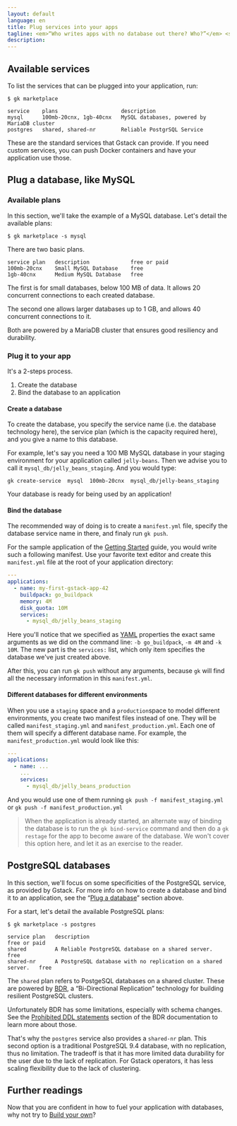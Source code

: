 ```yaml
---
layout: default
language: en
title: Plug services into your apps
tagline: <em>“Who writes apps with no database out there? Who?”</em> <span class="nowrap">– B. Gandon</span>
description:
---
```


## Available services

To list the services that can be plugged into your application, run:

    $ gk marketplace

    service    plans                    description
    mysql      100mb-20cnx, 1gb-40cnx   MySQL databases, powered by MariaDB cluster
    postgres   shared, shared-nr        Reliable PostgrSQL Service

These are the standard services that Gstack can provide. If you need custom
services, you can push Docker containers and have your application use those.


## Plug a database, like MySQL

### Available plans

In this section, we'll take the example of a MySQL database. Let's detail the
available plans:

    $ gk marketplace -s mysql

There are two basic plans.

    service plan   description             free or paid
    100mb-20cnx    Small MySQL Database    free
    1gb-40cnx      Medium MySQL Database   free

The first is for small databases, below 100 MB of data. It allows 20
concurrent connections to each created database.

The second one allows larger databases up to 1 GB, and allows 40 concurrent
connections to it.

Both are powered by a MariaDB cluster that ensures good resiliency and
durability.


### Plug it to your app

It's a 2-steps process.

1. Create the database
2. Bind the database to an application


#### Create a database

To create the database, you specify the service name (i.e. the database
technology here), the service plan (which is the capacity required here), and
you give a name to this database.

For example, let's say you need a 100 MB MySQL database in your staging
environment for your application called `jelly-beans`. Then we advise you to
call it `mysql_db/jelly_beans_staging`. And you would type:

    gk create-service  mysql  100mb-20cnx  mysql_db/jelly-beans_staging

Your database is ready for being used by an application!


#### Bind the database

The recommended way of doing is to create a `manifest.yml` file, specify the
database service name in there, and finaly run `gk push`.

For the sample application of the [Getting Started](../getting-started) guide,
you would write such a following manifest. Use your favorite text editor and
create this `manifest.yml` file at the root of your application directory:

```yaml
---
applications:
  - name: my-first-gstack-app-42
    buildpack: go_buildpack
    memory: 4M
    disk_quota: 10M
    services:
      - mysql_db/jelly_beans_staging
```

Here you'll notice that we specified as
[YAML](https://en.wikipedia.org/wiki/YAML) properties the exact same arguments
as we did on the command line: `-b go_buildpack`, `-m 4M` and `-k 10M`. The
new part is the `services:` list, which only item specifies the database we've
just created above.

After this, you can run `gk push` without any arguments, because `gk` will
find all the necessary information in this `manifest.yml`.

#### Different databases for different environments

When you use a `staging` space and a `production`space to model different
environments, you create two manifest files instead of one. They will be
called `manifest_staging.yml` and `manifest_production.yml`. Each one of them
will specify a different database name. For example, the
`manifest_production.yml` would look like this:

```yaml
---
applications:
  - name: ...
    ...
    services:
      - mysql_db/jelly_beans_production
```

And you would use one of them running `gk push -f manifest_staging.yml` or
`gk push -f manifest_production.yml`

> When the application is already started, an alternate way of binding
> the database is to run the `gk bind-service` command and then do a
> `gk restage` for the app to become aware of the database. We won't
> cover this option here, and let it as an exercise to the reader.


## PostgreSQL databases

In this section, we'll focus on some specificities of the PostgreSQL service,
as provided by Gstack. For more info on how to create a database and bind it
to an application, see the “[Plug a database](#plug-a-database)” section
above.

For a start, let's detail the available PostgreSQL plans:

    $ gk marketplace -s postgres

    service plan   description                                                     free or paid
    shared         A Reliable PostgreSQL database on a shared server.              free
    shared-nr      A PostgreSQL database with no replication on a shared server.   free

The `shared` plan refers to PostgeSQL databases on a shared cluster. These are
powered by [BDR](http://bdr-project.org/docs/stable/), a “Bi-Directional
Replication” technology for building resilient PostgreSQL clusters.

Unfortunately BDR has some limitations, especially with schema changes. See
the [Prohibited DDL statements](http://bdr-project.org/docs/stable/ddl-replication-statements.html#DDL-REPLICATION-PROHIBITED-COMMANDS)
section of the BDR documentation to learn more about those.

That's why the `postgres` service also provides a `shared-nr` plan. This
second option is a traditional PostgreSQL 9.4 database, with no replication,
thus no limitation. The tradeoff is that it has more limited data durability
for the user due to the lack of replication. For Gstack operators, it has less
scaling flexibility due to the lack of clustering.


## Further readings

Now that you are confident in how to fuel your application with databases, why
not try to [Build your own](../create-application)?
